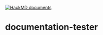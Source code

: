 [![HackMD documents](http://localhost:3000/badge.svg)](http://localhost:3000/@admin/hackmd-test-documentation-tester)

# documentation-tester
